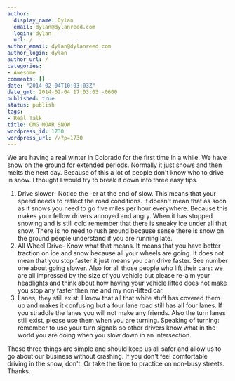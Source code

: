 ```yaml
---
author:
  display_name: Dylan
  email: dylan@dylanreed.com
  login: dylan
  url: /
author_email: dylan@dylanreed.com
author_login: dylan
author_url: /
categories:
- Awesome
comments: []
date: "2014-02-04T10:03:03Z"
date_gmt: 2014-02-04 17:03:03 -0600
published: true
status: publish
tags:
- Real Talk
title: OMG MOAR SNOW
wordpress_id: 1730
wordpress_url: //?p=1730
---
```


We are having a real winter in Colorado for the first time in a while. We have snow on the ground for extended periods. Normally it just snows and then melts the next day. Because of this a lot of people don't know who to drive in snow. I thought I would try to break it down into three easy tips.

  1.  Drive slower- Notice the -er at the end of slow. This means that your speed needs to reflect the road conditions. It doesn't mean that as soon as it snows you need to go five miles per hour everywhere. Because this makes your fellow drivers annoyed and angry. When it has stopped snowing and is still cold remember that there is sneaky ice under all that snow. There is no need to rush around because sense there is snow on the ground people understand if you are running late.
  2.  All Wheel Drive- Know what that means. It means that you have better traction on ice and snow because all your wheels are going. It does not mean that you stop faster it just means you can drive faster. See number one about going slower. Also for all those people who lift their cars: we are all impressed by the size of you vehicle but please re-aim your headlights and think about how having your vehicle lifted does not make you stop any faster then me and my non-lifted car.
  3. Lanes, they still exist: I know that all that white stuff has covered them up and makes it confusing but a four lane road still has all four lanes. If you straddle the lanes you will not make any friends. Also the turn lanes still exist, please use them when you are turning. Speaking of turning: remember to use your turn signals so other drivers know what in the world you are doing when you slow down in an intersection.
  


  
These three things are simple and should keep us all safer and allow us to go about our business without crashing. If you don't feel comfortable driving in the snow, don't. Or take the time to practice on non-busy streets. Thanks.
